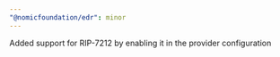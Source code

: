 ```yaml
---
"@nomicfoundation/edr": minor
---
```


Added support for RIP-7212 by enabling it in the provider configuration
